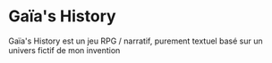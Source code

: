 # Gaïa's History

Gaïa's History est un jeu RPG / narratif, purement textuel basé sur un univers fictif de mon invention